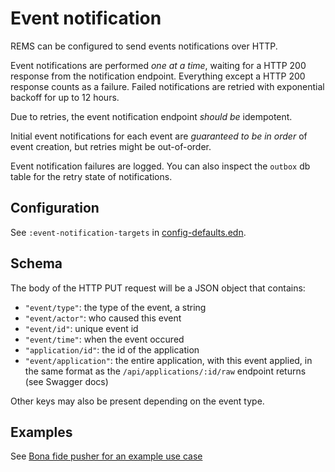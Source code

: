 # Event notification

REMS can be configured to send events notifications over HTTP.

Event notifications are performed _one at a time_, waiting for a HTTP
200 response from the notification endpoint. Everything except a HTTP
200 response counts as a failure. Failed notifications are retried
with exponential backoff for up to 12 hours.

Due to retries, the event notification endpoint _should be_ idempotent.

Initial event notifications for each event are _guaranteed to be in
order_ of event creation, but retries might be out-of-order.

Event notification failures are logged. You can also inspect the
`outbox` db table for the retry state of notifications.

## Configuration

See `:event-notification-targets` in [config-defaults.edn](../resources/config-defaults.edn).

## Schema

The body of the HTTP PUT request will be a JSON object that contains:

- `"event/type"`: the type of the event, a string
- `"event/actor"`: who caused this event
- `"event/id"`: unique event id
- `"event/time"`: when the event occured
- `"application/id"`: the id of the application
- `"event/application"`: the entire application, with this event applied, in the same format as the `/api/applications/:id/raw` endpoint returns (see Swagger docs)

Other keys may also be present depending on the event type.

## Examples

See [Bona fide pusher for an example use case](../resources/addons/bona-fide-pusher/README.md)

